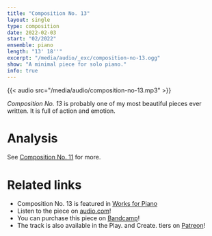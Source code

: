 ```yaml
---
title: "Composition No. 13"
layout: single
type: composition
date: 2022-02-03
start: "02/2022"
ensemble: piano
length: "13' 18''"
excerpt: "/media/audio/_exc/composition-no-13.ogg"
show: "A minimal piece for solo piano."
info: true
---
```


{{< audio src="/media/audio/composition-no-13.mp3" >}}

*Composition No. 13* is probably one of my most beautiful pieces ever written. It is full of action and emotion.

# Analysis

See [Composition No. 11](/compositions/composition-no.-11) for more.

# Related links

- Composition No. 13 is featured in [Works for Piano](/discography/works-for-piano)
- Listen to the piece on [audio.com](https://audio.com/petr-gersl/audio/composition-no-13)!
- You can purchase this piece on [Bandcamp](https://pgersl.bandcamp.com/track/composition-no-13)!
- The track is also available in the Play. and Create. tiers on [Patreon](https://patreon.com/user?u=98919388)!